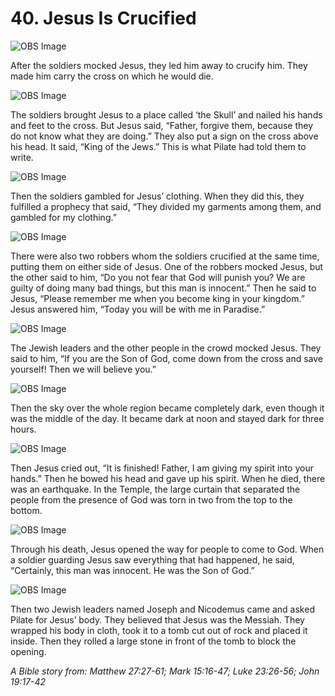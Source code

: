 # 40. Jesus Is Crucified

![OBS Image](https://cdn.door43.org/obs/jpg/360px/obs-en-40-01.jpg)

After the soldiers mocked Jesus, they led him away to crucify him. They made him carry the cross on which he would die.

![OBS Image](https://cdn.door43.org/obs/jpg/360px/obs-en-40-02.jpg)

The soldiers brought Jesus to a place called ‘the Skull’ and nailed his hands and feet to the cross. But Jesus said, “Father, forgive them, because they do not know what they are doing.” They also put a sign on the cross above his head. It said, “King of the Jews.” This is what Pilate had told them to write.

![OBS Image](https://cdn.door43.org/obs/jpg/360px/obs-en-40-03.jpg)

Then the soldiers gambled for Jesus’ clothing. When they did this, they fulfilled a prophecy that said, “They divided my garments among them, and gambled for my clothing.”

![OBS Image](https://cdn.door43.org/obs/jpg/360px/obs-en-40-04.jpg)

There were also two robbers whom the soldiers crucified at the same time, putting them on either side of Jesus. One of the robbers mocked Jesus, but the other said to him, “Do you not fear that God will punish you? We are guilty of doing many bad things, but this man is innocent.” Then he said to Jesus, “Please remember me when you become king in your kingdom.” Jesus answered him, “Today you will be with me in Paradise.”

![OBS Image](https://cdn.door43.org/obs/jpg/360px/obs-en-40-05.jpg)

The Jewish leaders and the other people in the crowd mocked Jesus. They said to him, “If you are the Son of God, come down from the cross and save yourself! Then we will believe you.”

![OBS Image](https://cdn.door43.org/obs/jpg/360px/obs-en-40-06.jpg)

Then the sky over the whole region became completely dark, even though it was the middle of the day. It became dark at noon and stayed dark for three hours.

![OBS Image](https://cdn.door43.org/obs/jpg/360px/obs-en-40-07.jpg)

Then Jesus cried out, “It is finished! Father, I am giving my spirit into your hands.” Then he bowed his head and gave up his spirit. When he died, there was an earthquake. In the Temple, the large curtain that separated the people from the presence of God was torn in two from the top to the bottom.

![OBS Image](https://cdn.door43.org/obs/jpg/360px/obs-en-40-08.jpg)

Through his death, Jesus opened the way for people to come to God. When a soldier guarding Jesus saw everything that had happened, he said, “Certainly, this man was innocent. He was the Son of God.”

![OBS Image](https://cdn.door43.org/obs/jpg/360px/obs-en-40-09.jpg)

Then two Jewish leaders named Joseph and Nicodemus came and asked Pilate for Jesus’ body. They believed that Jesus was the Messiah. They wrapped his body in cloth, took it to a tomb cut out of rock and placed it inside. Then they rolled a large stone in front of the tomb to block the opening.

_A Bible story from: Matthew 27:27-61; Mark 15:16-47; Luke 23:26-56; John 19:17-42_
